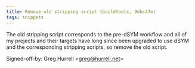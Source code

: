 ```yaml
---
title: Remove old stripping script (buildtools, 9dbc47e)
tags: snippets
---
```


The old stripping script corresponds to the pre-dSYM workflow and all of my projects and their targets have long since been upgraded to use dSYM and the corresponding stripping scripts, so remove the old script.

Signed-off-by: Greg Hurrell &lt;greg@hurrell.net&gt;

